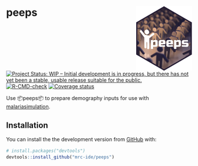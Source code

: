 
<!-- README.md is generated from README.Rmd. Please edit that file -->

# peeps <img src="man/figures/Peeps.png" align="right" width=30% height=30% />

<!-- badges: start -->

[![Project Status: WIP – Initial development is in progress, but there
has not yet been a stable, usable release suitable for the
public.](https://www.repostatus.org/badges/latest/wip.svg)](https://www.repostatus.org/#wip)
[![R-CMD-check](https://github.com/mrc-ide/peeps/workflows/R-CMD-check/badge.svg)](https://github.com/mrc-ide/peeps/actions)
[![Coverage
status](https://codecov.io/gh/mrc-ide/peeps/branch/main/graph/badge.svg)](https://codecov.io/github/mrc-ide/peeps)
<!-- badges: end -->

Use 📦peeps📦 to prepare demography inputs for use with
[malariasimulation](https://mrc-ide.github.io/malariasimulation/).

## Installation

You can install the the development version from
[GitHub](https://github.com/) with:

``` r
# install.packages("devtools")
devtools::install_github("mrc-ide/peeps")
```
